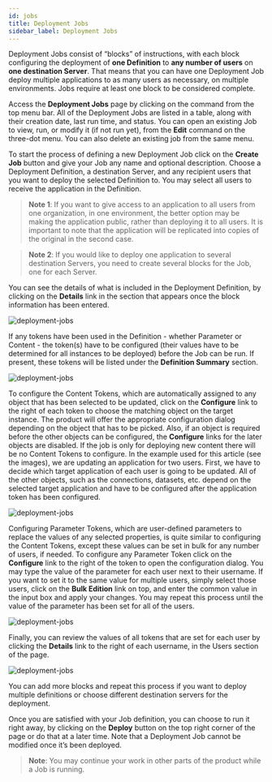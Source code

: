 ```yaml
---
id: jobs 
title: Deployment Jobs
sidebar_label: Deployment Jobs
---
```


<div style={{textAlign: "justify"}}>

Deployment Jobs consist of “blocks” of instructions, with each block configuring the deployment of **one Definition** to **any number of users** on **one destination Server**. That means that you can have one Deployment Job deploy multiple applications to as many users as necessary, on multiple environments. Jobs require at least one block to be considered complete.

Access the **Deployment Jobs** page by clicking on the command from the top menu bar. All of the Deployment Jobs are listed in a table, along with their creation date, last run time, and status. You can open an existing Job to view, run, or modify it (if not run yet), from the **Edit** command on the three-dot menu. You can also delete an existing job from the same menu.

To start the process of defining a new Deployment Job click on the **Create Job** button and give your Job any name and optional description. Choose a Deployment Definition, a destination Server, and any recipient users that you want to deploy the selected Definition to. You may select all users to receive the application in the Definition.

>**Note 1**: If you want to give access to an application to all users from one organization, in one environment, the better option may be making the application public, rather than deploying it to all users. It is important to note that the application will be replicated into copies of the original in the second case. 

>**Note 2**: If you would like to deploy one application to several destination Servers, you need to create several blocks for the Job, one for each Server.

You can see the details of what is included in the Deployment Definition, by clicking on the **Details** link in the section that appears once the block information has been entered.

![deployment-jobs](https://s3.amazonaws.com/cdn.qrvey.com/documentation_assets/admin/Content-Deployment/Jobs/job1.png#thumbnail)

If any tokens have been used in the Definition - whether Parameter or Content - the token(s) have to be configured (their values have to be determined for all instances to be deployed) before the Job can be run. If present, these tokens will be listed under the **Definition Summary** section.

![deployment-jobs](https://s3.amazonaws.com/cdn.qrvey.com/documentation_assets/admin/Content-Deployment/Jobs/job2.png#thumbnail)



To configure the Content Tokens, which are automatically assigned to any object that has been selected to be updated, click on the **Configure** link to the right of each token to choose the matching object on the target instance. The product will offer the appropriate configuration dialog depending on the object that has to be picked. Also, if an object is required before the other objects can be configured, the **Configure** links for the later objects are disabled. If the job is only for deploying new content there will be no Content Tokens to configure.
In the example used for this article (see the images), we are updating an application for two users. First, we have to decide which target application of each user is going to be updated. All of the other objects, such as the connections, datasets, etc. depend on the selected target application and have to be configured after the application token has been configured.

![deployment-jobs](https://s3.amazonaws.com/cdn.qrvey.com/documentation_assets/admin/Content-Deployment/Jobs/job3.png#thumbnail)

Configuring Parameter Tokens, which are user-defined parameters to replace the values of any selected properties, is quite similar to configuring the Content Tokens, except these values can be set in bulk for any number of users, if needed. To configure any Parameter Token click on the **Configure** link to the right of the token to open the configuration dialog. You may type the value of the parameter for each user next to their username. If you want to set it to the same value for multiple users, simply select those users, click on the **Bulk Edition** link on top, and enter the common value in the input box and apply your changes. You may repeat this process until the value of the parameter has been set for all of the users. 

![deployment-jobs](https://s3.amazonaws.com/cdn.qrvey.com/documentation_assets/admin/Content-Deployment/Jobs/job4.png#thumbnail)


Finally, you can review the values of all tokens that are set for each user by clicking the **Details** link to the right of each username, in the Users section of the page.

![deployment-jobs](https://s3.amazonaws.com/cdn.qrvey.com/documentation_assets/admin/Content-Deployment/Jobs/job5.png#thumbnail)

You can add more blocks and repeat this process if you want to deploy multiple definitions or choose different destination servers for the deployment. 

Once you are satisfied with your Job definition, you can choose to run it right away, by clicking on the **Deploy** button on the top right corner of the page or do that at a later time. Note that a Deployment Job cannot be modified once it’s been deployed. 

>**Note**: You may continue your work in other parts of the product while a Job is running.




</div>